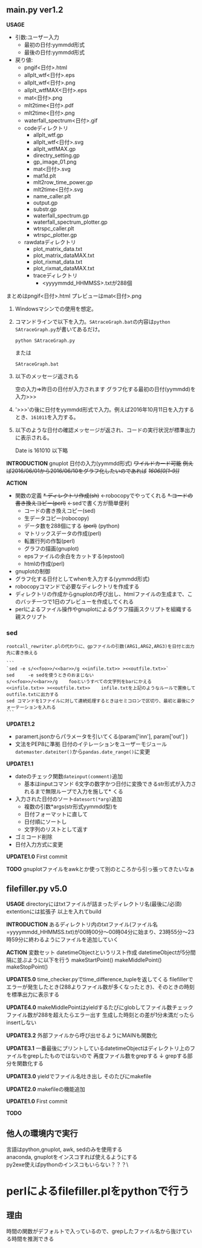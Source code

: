 ## main.py ver1.2

__USAGE__

* 引数:ユーザー入力
    * 最初の日付:yymmdd形式
    * 最後の日付:yymmdd形式
* 戻り値:
    * pngif<日付>.html
    * allplt_wtf<日付>.eps
    * allplt_wtf<日付>.png
    * allplt_wtfMAX<日付>.eps
    * mat<日付>.png
    * mlt2time<日付>.pdf
    * mlt2time<日付>.png
    * waterfall_spectrum<日付>.gif
    * codeディレクトリ
        * allplt_wtf.gp
        * allplt_wtf<日付>.svg
        * allplt_wtfMAX.gp
        * directry_setting.gp
        * gp_image_01.png
        * mat<日付>.svg
        * mat1d.plt
        * mlt2row_time_power.gp
        * mlt2time<日付>.svg
        * name_caller.plt
        * output.gp
        * substr.gp
        * waterfall_spectrum.gp
        * waterfall_spectrum_plotter.gp
        * wtrspc_caller.plt
        * wtrspc_plotter.gp
    * rawdataディレクトリ
        * plot_matrix_data.txt
        * plot_matrix_dataMAX.txt
        * plot_rixmat_data.txt
        * plot_rixmat_dataMAX.txt
        * traceディレクトリ
            * <yyyymmdd_HHMMSS>.txtが288個

まとめはpngif<日付>.html
プレビューはmat<日付>.png

1. Windowsマシンでの使用を想定。
2. コマンドラインで以下を入力。`SAtraceGraph.bat`の内容は`python SAtraceGraph.py`が書いてあるだけ。

    `python SAtraceGraph.py`

    または

    `SAtraceGraph.bat`

3. 以下のメッセージ返される

    空の入力=>昨日の日付が入力されます
    グラフ化する最初の日付(yymmdd)を入力>>>

4. '>>>'の後に日付をyymmdd形式で入力。例えば2016年10月11日を入力するとき、`161011`を入力する。
5. 以下のような日付の確認メッセージが返され、コードの実行状況が標準出力に表示される。

    Date is 161010
    以下略





__INTRODUCTION__
gnuplot
日付の入力(yymmdd形式)
    ~~ワイルドカード可能~~
    ~~例えば2016/06/01から2016/06/10をグラフ化したいのであれば~~
    ~~*1606[0[1-9]]*~~





__ACTION__
* 関数の定義
     ~~* ディレクトリ作成(sh)~~ ←robocopyでやってくれる
    ~~* コードの書き換えコピー(perl)~~ ←sedで書く方が簡単便利
    * コードの書き換えコピー(sed)
    * 生データコピー(robocopy)
    * データ数を288個にする ~~(perl)~~ (python)
    * マトリックスデータの作成(perl)
    * 転置行列の作製(perl)
    * グラフの描画(gnuplot)
    * epsファイルの余白をカットする(epstool)
    * htmlの作成(perl)
* gnuplotの制御
* グラフ化する日付としてwhenを入力する(yymmdd形式)
* robocopyコマンドで必要なディレクトリを作成する
* ディレクトリの作成からgnuplotの呼び出し、htmlファイルの生成まで、このバッチ一つで1日のプレビューを作成してくれる
* perlによるファイル操作やgnuplotによるグラフ描画スクリプトを組織する親スクリプト




### sed
    rootcall_rewriter.plの代わりに、gpファイルの引数(ARG1,ARG2,ARG3)を日付と出力先に書き換える

    ```
    `sed -e s/<<foo>>/<<bar>>/g <<infile.txt>> ><<outfile.txt>>`
    sed     -e sedを使うときのおまじない
    s/<<foo>>/<<bar>>/g    fooというすべての文字列をbarにかえる
    <<infile.txt>> ><<outfile.txt>>    infile.txtを上記のようなルールで置換してoutfile.txtに出力する
    sed コマンドを1ファイルに対して連続処理するときはセミコロンで区切り、最初と最後にクォーテーションを入れる
    ```





__UPDATE1.2__
* paramert.jsonからパラメータを引いてくる(param['inn'], param['out'] )
* 文法をPEP8に準拠
日付のイテレーションをユーザーモジュール`datemaster.dateiter()`から`pandas.date_range()`に変更

__UPDATE1.1__
* dateのチェック関数`dateinput(comment)`追加
    * 基本はinputコマンド
    6文字の数字かつ日付に変換できるstr形式が入力されるまで無限ループで入力を施して* くる
* 入力された日付のソート`datesort(*arg)`追加
    * 複数の引数*args(str形式yymmdd型)を
    * 日付フォーマットに直して
    * 日付順にソートし
    * 文字列のリストとして返す
* ゴミコード削除
* 日付入力方式に変更


__UPDATE1.0__
First commit





__TODO__
gnuplotファイルをawkとか使って別のところから引っ張ってきたいなぁ









## filefiller.py v5.0

__USAGE__
directoryにはtxtファイルが詰まったディレクトリ名(最後に/必須)
extentionには拡張子
以上を入れてbuild

__INTRODUCTION__
あるディレクトリ内のtxtファイル(ファイル名=yyyymmdd_HHMMSS.txt)が00時00分～00時04分に始まり、23時55分～23時59分に終わるようにファイルを追加していく

__ACTION__
変数セット
datetimeObjectというリスト作成
datetimeObjectが5分間隔に並ぶように以下を行う
    makeStartPoint()
    makeMiddlePoint()
    makeStopPoint()

__UPDATE5.0__
time_checker.pyでtime_difference_tupleを返してくる
filefillerでエラーが発生したとき(288よりファイル数が多くなったとき)、そのときの時刻を標準出力に表示する


__UPDATE4.0__
makeMiddlePointはyieldするたびにglobしてファイル数チェック
ファイル数が288を超えたらエラー出す
生成した時刻との差が1分未満だったらinsertしない


__UPDATE3.2__
外部ファイルから呼び出せるようにMAINも関数化


__UPDATE3.1__
一番最後にプリントしているdatetimeObjectはディレクトリ上のファイルをgrepしたものではないので
再度ファイル数をgrepする
↓
grepする部分を関数化する


__UPDATE3.0__
yieldでファイル名吐き出し
そのたびにmakefile


__UPDATE2.0__
makefileの機能追加


__UPDATE1.0__
First commit

__TODO__




## 他人の環境内で実行
言語はpython,gnuplot, awk, sedのみを使用する\
anaconda, gnuplotをインスコすれば使えるようにする\
py2exe使えばpythonのインスコもいらない？？？\





# perlによるfilefiller.plをpythonで行う
## 理由
時間の関数がデフォルトで入っているので、grepしたファイル名から抜けている時間を推測できる

